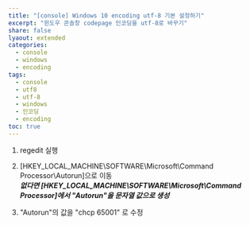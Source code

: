 ```yaml
---
title: "[console] Windows 10 encoding utf-8 기본 설정하기"
excerpt: "윈도우 콘솔창 codepage 인코딩을 utf-8로 바꾸기"
share: false
lyaout: extended
categories:
  - console
  - windows
  - encoding
tags:
  - console
  - utf8
  - utf-8
  - windows
  - 인코딩
  - encoding
toc: true
---
```

  
1. regedit 실행  
2. [HKEY_LOCAL_MACHINE\SOFTWARE\Microsoft\Command Processor\Autorun]으로 이동  
***없다면 [HKEY_LOCAL_MACHINE\SOFTWARE\Microsoft\Command Processor]에서 "Autorun"을 문자열 값으로 생성***  
  
3. "Autorun"의 값을 "chcp 65001" 로 수정  
